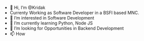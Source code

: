 - 👋 Hi, I’m @Kridak
- Currenty Working as Software Developer in a BSFI based MNC.
- 👀 I’m interested in Software Development
- 🌱 I’m currently learning Python, Node JS
- 💞️ I’m looking for Opportunities in Backend Development
- 📫 How

<!---
Kridak/Kridak is a ✨ special ✨ repository because its `README.md` (this file) appears on your GitHub profile.
You can click the Preview link to take a look at your changes.
--->
